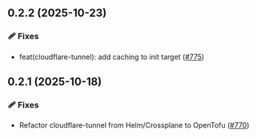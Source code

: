 ## 0.2.2 (2025-10-23)

### 🩹 Fixes

- feat(cloudflare-tunnel): add caching to init target ([#775](https://github.com/vgijssel/setup/pull/775))

## 0.2.1 (2025-10-18)

### 🩹 Fixes

- Refactor cloudflare-tunnel from Helm/Crossplane to OpenTofu ([#770](https://github.com/vgijssel/setup/pull/770))